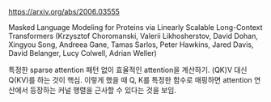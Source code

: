 https://arxiv.org/abs/2006.03555

Masked Language Modeling for Proteins via Linearly Scalable Long-Context
  Transformers (Krzysztof Choromanski, Valerii Likhosherstov, David Dohan, Xingyou Song, Andreea Gane, Tamas Sarlos, Peter Hawkins, Jared Davis, David Belanger, Lucy Colwell, Adrian Weller)

특정한 sparse attention 패턴 없이 효율적인 attention을 계산하기. (QK)V 대신 Q(KV)를 하는 것이 핵심. 이렇게 했을 때 Q, K를 특정한 함수로 매핑하면 attention 연산에서 등장하는 커널 행렬을 근사할 수 있다는 것을 보임.